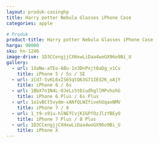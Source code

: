 ```yaml
---
layout: produk-casinghp
title: Harry potter Nebula Glasses iPhone Case
categories: apple

# Produk
product-title: Harry potter Nebula Glasses iPhone Case
harga: 90000
sku: hn-1246
image-drive: 1D3CCengjjCXHxwLiDaa4woGX96o9Bi_U
gallery:
  - url: 1XaNw-aTEo-ABu-1n3DnPxjt0aDg_v1Cv
    title: iPhone 5 / 5s / SE
  - url: 1Cd7-SvKL6xIS65qtQ63G71IEd2K_oAjY
    title: iPhone 6 / 6s
  - url: 1BbX7n1N4L-OJeLs5tDiudhgllMPvhohG
    title: iPhone 6 Plus / 6s Plus
  - url: 1o1vBCt5vydm-xANfQLWZfivehUqaxNMV
    title: iPhone 7 / 8
  - url: 1_t9-s91u-hlNEfCvjKIGPfOzJlzYBEyO
    title: iPhone 7 Plus / 8 Plus
  - url: 1D3CCengjjCXHxwLiDaa4woGX96o9Bi_U
    title: iPhone X
---
```

